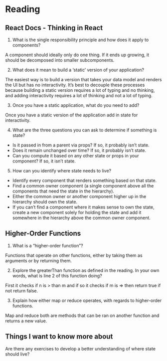 # Reading

## React Docs - Thinking in React

1. What is the single responsibility principle and how does it apply to components?

A component should ideally only do one thing. If it ends up growing, it should be decomposed into smaller subcomponents.

2. What does it mean to build a ‘static’ version of your application?

The easiest way is to build a version that takes your data model and renders the UI but has no interactivity. It’s best to decouple these processes because building a static version requires a lot of typing and no thinking, and adding interactivity requires a lot of thinking and not a lot of typing.

3. Once you have a static application, what do you need to add?

Once you have a static version of the application add in state for interactivity.

4. What are the three questions you can ask to determine if something is state?

- Is it passed in from a parent via props? If so, it probably isn’t state.
- Does it remain unchanged over time? If so, it probably isn’t state.
- Can you compute it based on any other state or props in your component? If so, it isn’t state.

5. How can you identify where state needs to live?

- Identify every component that renders something based on that state.
- Find a common owner component (a single component above all the components that need the state in the hierarchy).
- Either the common owner or another component higher up in the hierarchy should own the state.
- If you can’t find a component where it makes sense to own the state, create a new component solely for holding the state and add it somewhere in the hierarchy above the common owner component.
 
## Higher-Order Functions

1. What is a “higher-order function”?

Functions that operate on other functions, either by taking them as arguments or by returning them.

2. Explore the greaterThan function as defined in the reading. In your own words, what is line 2 of this function doing?

First it checks if n is > than m and if so it checks if m is => then return true if not return false.

3. Explain how either map or reduce operates, with regards to higher-order functions.

Map and reduce both are methods that can be ran on another function and returns a new value.


## Things I want to know more about

Are there any exercises to develop a better understanding of where state should live?
